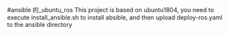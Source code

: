 #ansible
的_ubuntu_ros
This project is based on ubuntu1804, you need to execute install_ansible.sh to install absible, and then upload deploy-ros.yaml to the ansible directory
